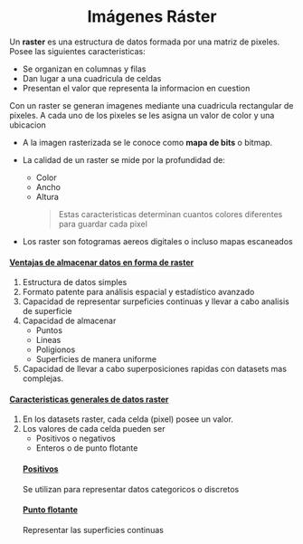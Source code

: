 ## <h1 style="text-align: center;">Imágenes Ráster</h1>
Un **raster** es una estructura de datos formada por una matriz de pixeles. Posee las siguientes caracteristicas:
* Se organizan en columnas y filas
* Dan lugar a una cuadricula de celdas
* Presentan el valor que representa la informacion en cuestion

Con un raster se generan imagenes mediante una cuadricula rectangular de pixeles. A cada uno de los pixeles se les asigna un valor de color y una ubicacion

* A la imagen rasterizada se le conoce como **mapa de bits** o bitmap.

* La calidad de un raster se mide por la profundidad de:
	* Color
	* Ancho
	* Altura
		> Estas caracteristicas determinan cuantos colores diferentes para guardar cada pixel

* Los raster son fotogramas aereos digitales o incluso mapas escaneados

#### <u>Ventajas de almacenar datos en forma de raster</u>
1. Estructura de datos simples
2. Formato patente para análisis espacial y estadístico avanzado
3. Capacidad de representar surpeficies continuas y llevar a cabo analisis de superficie
4. Capacidad de almacenar
	* Puntos
	* Lineas
	* Poligionos
	* Superficies
	de manera uniforme
5. Capacidad de llevar a cabo superposiciones rapidas con datasets mas complejas.

#### <u>Caracteristicas generales de datos raster</u>
1. En los datasets raster, cada celda (pixel) posee un valor.
2. Los valores de cada celda pueden ser
	- Positivos o negativos
	- Enteros o de punto flotante
	#### <u>Positivos</u>
	Se utilizan para representar datos categoricos o discretos
	#### <u>Punto flotante</u>
	Representar las superficies continuas
	